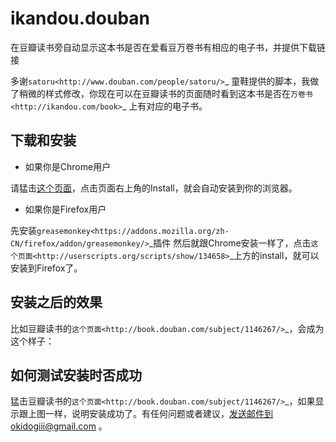 ikandou.douban
==============

在豆瓣读书旁自动显示这本书是否在爱看豆万卷书有相应的电子书，并提供下载链接

多谢`satoru<http://www.douban.com/people/satoru/>`_ 童鞋提供的脚本，我做了稍微的样式修改，你现在可以在豆瓣读书的页面随时看到这本书是否在`万卷书<http://ikandou.com/book>`_ 上有对应的电子书。

下载和安装
-------------

* 如果你是Chrome用户

请猛击<a href="http://userscripts.org/scripts/show/134658">这个页面</a>，点击页面右上角的Install，就会自动安装到你的浏览器。

* 如果你是Firefox用户

先安装`greasemonkey<https://addons.mozilla.org/zh-CN/firefox/addon/greasemonkey/>`_插件
然后就跟Chrome安装一样了，点击`这个页面<http://userscripts.org/scripts/show/134658>`_上方的install，就可以安装到Firefox了。

安装之后的效果
-----------------

比如豆瓣读书的`这个页面<http://book.douban.com/subject/1146267/>`_，会成为这个样子：
<img  src="http://blog.ikindle.mobi/wp-content/uploads/2012/05/Screenshot-10.png" alt="" width="" height="" />

如何测试安装时否成功
----------------

猛击豆瓣读书的`这个页面<http://book.douban.com/subject/1146267/>`_，如果显示跟上图一样，说明安装成功了。有任何问题或者建议，发送邮件到okidogiii@gmail.com 。
